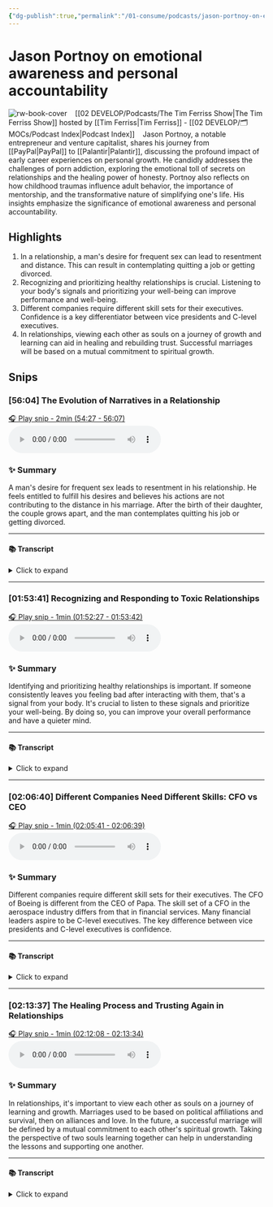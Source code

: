 ```yaml
---
{"dg-publish":true,"permalink":"/01-consume/podcasts/jason-portnoy-on-emotional-awareness-and-personal-accountability/","title":"Jason Portnoy on emotional awareness and personal accountability","tags":["podcasts"]}
---
```


# Jason Portnoy on emotional awareness and personal accountability

![rw-book-cover](https://images.weserv.nl/?url=https%3A%2F%2Fcontent.production.cdn.art19.com%2Fimages%2F69%2F10%2F10%2Ffb%2F691010fb-625e-4abe-993c-a57228b28dbe%2F91cb53ae0d5dbb379b9dffecf0a772593891d0d09bbe6d90ee746edbdb79e3ec75584f2ceb8260e9f675a90c05419b9b99842a76905b686f0f51c1a9d3e227ab.jpeg&w=300&h=300)
 
 [[02 DEVELOP/Podcasts/The Tim Ferriss Show\|The Tim Ferriss Show]] hosted by [[Tim Ferriss\|Tim Ferriss]] - [[02 DEVELOP/🗂️ MOCs/Podcast Index\|Podcast Index]]
 
 Jason Portnoy, a notable entrepreneur and venture capitalist, shares his journey from [[PayPal\|PayPal]] to [[Palantir\|Palantir]], discussing the profound impact of early career experiences on personal growth. He candidly addresses the challenges of porn addiction, exploring the emotional toll of secrets on relationships and the healing power of honesty. Portnoy also reflects on how childhood traumas influence adult behavior, the importance of mentorship, and the transformative nature of simplifying one's life. His insights emphasize the significance of emotional awareness and personal accountability.

## Highlights

  1. In a relationship, a man's desire for frequent sex can lead to resentment and distance. This can result in contemplating quitting a job or getting divorced.
  2. Recognizing and prioritizing healthy relationships is crucial. Listening to your body's signals and prioritizing your well-being can improve performance and well-being.
  3. Different companies require different skill sets for their executives. Confidence is a key differentiator between vice presidents and C-level executives.
  4. In relationships, viewing each other as souls on a journey of growth and learning can aid in healing and rebuilding trust. Successful marriages will be based on a mutual commitment to spiritual growth. 


## Snips


### [56:04] The Evolution of Narratives in a Relationship


[🎧 Play snip - 2min️ (54:27 - 56:07)](https://share.snipd.com/snip/78a6c5e9-4feb-464c-9cfc-d12d55b3ae8a)
<audio controls> <source src="https://rss.art19.com/episodes/1d001deb-e5c7-48c0-81c8-ff8f279d1399.mp3?rss_browser=BAhJIgpTbmlwZAY6BkVU--7de01baece82063bda1cca2dc0d698735fdbe34a#t=54:27,56:07"> </audio>




### ✨ Summary
A man's desire for frequent sex leads to resentment in his relationship. He feels entitled to fulfill his desires and believes his actions are not contributing to the distance in his marriage. After the birth of their daughter, the couple grows apart, and the man contemplates quitting his job or getting divorced.


---




#### 📚 Transcript
<details>
<summary>Click to expand</summary>
<blockquote><b>Jason Portnoy</b><br/><br/>Story was different. The story had evolved out of, in our relationship, I wanted to have sex more frequently than Anne-Marie did. And at some point, it turned into resentment that we're not having as much sex in our relationship as I want. And I'm a successful man and successful men go out and they get what they want. And so I am entitled to this thing that I want and I'm going to go out and get it because I deserve to. And that was the narrative I was telling myself in my head.</blockquote><br/><blockquote><b>Tim Ferriss</b><br/><br/>When did that change?</blockquote><br/><blockquote><b>Jason Portnoy</b><br/><br/>It changed about six months after our daughter was born and I had disappeared on her. And then our daughter was born, which is of course very, you know, is a big event in, in any family. And we were just far apart at that point. And I could feel that at the time I blamed it a lot on how much I was working, but that was the feeling of distance and the feeling I, I, I wasn't even, yes, I was doing these bad things, but They couldn't be contributing to the distance because she doesn't know about them. I mean, that doesn't make any sense. It sounds ridiculous when I say it, but that's the narrative that was playing in my head. And so about six months after our daughter was born, maybe seven months, we were so far apart. I felt like I either need to quit my job or I'm going to get divorced.</blockquote>
</details>



---


### [01:53:41] Recognizing and Responding to Toxic Relationships


[🎧 Play snip - 1min️ (01:52:27 - 01:53:42)](https://share.snipd.com/snip/4e4b76fd-15a2-4bb5-858e-3331ba70d3bf)
<audio controls> <source src="https://rss.art19.com/episodes/1d001deb-e5c7-48c0-81c8-ff8f279d1399.mp3?rss_browser=BAhJIgpTbmlwZAY6BkVU--7de01baece82063bda1cca2dc0d698735fdbe34a#t=01:52:27,01:53:42"> </audio>




### ✨ Summary
Identifying and prioritizing healthy relationships is important. If someone consistently leaves you feeling bad after interacting with them, that's a signal from your body. It's crucial to listen to these signals and prioritize your well-being. By doing so, you can improve your overall performance and have a quieter mind.


---




#### 📚 Transcript
<details>
<summary>Click to expand</summary>
<blockquote><b>Jason Portnoy</b><br/><br/>Let's take that last example. Cause this is one that I know people have tremendous difficulty with.</blockquote><br/><blockquote><b>Tim Ferriss</b><br/><br/>So, okay. You identify a relationship that's not serving you anymore. Let's for the sake of argument, just say it's not your most significant other. Right. Let's just say it's not that, but you identify friend X and you're just like, yeah, this is run its course. What do you do then?</blockquote><br/><blockquote><b>Jason Portnoy</b><br/><br/>I think for me that the signal is, there's a great quote from Maya Angelou. I'm probably going to get it wrong, but it's something like this. People will forget what you say. They will forget what you do, but they'll never forget how you make them feel. And if there's someone in your life, coworker, friend, family member, whatever, where every time you interacted with that person, you kind of leave the interaction, not feeling good. Yeah. That's your body's intelligence. That's what, when I say I want to embody my body more, I want to listen to those signals because the more I've done that, by the way, the better I feel like I perform in like a board meeting Or with an entrepreneur because I'm picking up on much subtler signals. If my mind is quieter and I'm picking that stuff up. So</blockquote>
</details>



---


### [02:06:40] Different Companies Need Different Skills: CFO vs CEO


[🎧 Play snip - 1min️ (02:05:41 - 02:06:39)](https://share.snipd.com/snip/1d44e2c7-821b-41bf-9fb3-de4c989eaf3b)
<audio controls> <source src="https://rss.art19.com/episodes/1d001deb-e5c7-48c0-81c8-ff8f279d1399.mp3?rss_browser=BAhJIgpTbmlwZAY6BkVU--7de01baece82063bda1cca2dc0d698735fdbe34a#t=02:05:41,02:06:39"> </audio>




### ✨ Summary
Different companies require different skill sets for their executives. The CFO of Boeing is different from the CEO of Papa. The skill set of a CFO in the aerospace industry differs from that in financial services. Many financial leaders aspire to be C-level executives. The key difference between vice presidents and C-level executives is confidence.


---




#### 📚 Transcript
<details>
<summary>Click to expand</summary>
<blockquote><b>Jason Portnoy</b><br/><br/>Yeah, so it's not a one size fits all thing, right? So different companies need different things. So the CFO of Boeing is probably a much different skill set than the CEO of PayPal. Or the CFO. Oh, sorry, CFO. The CFO of a company that's building airplanes or something else is different than the skill set of someone in financial services to some degree. So I have coached a lot of financial leaders from managers up to C-level. And the way I explain this to them, because you meet a lot of VPs in all different roles, VP of marketing or VP of finance, and they all think they, well, they want to be the C-level. So I'm the VP of finance. I want to be the CFO. I'm the VP of marketing. I want to be the CMO. What separates the VP from the C-level? In my opinion, the shorthand I give them is that the C stands for confidence. And</blockquote>
</details>



---


### [02:13:37] The Healing Process and Trusting Again in Relationships


[🎧 Play snip - 1min️ (02:12:08 - 02:13:34)](https://share.snipd.com/snip/cd65b433-7805-498d-90a7-2ed40083d305)
<audio controls> <source src="https://rss.art19.com/episodes/1d001deb-e5c7-48c0-81c8-ff8f279d1399.mp3?rss_browser=BAhJIgpTbmlwZAY6BkVU--7de01baece82063bda1cca2dc0d698735fdbe34a#t=02:12:08,02:13:34"> </audio>




### ✨ Summary
In relationships, it's important to view each other as souls on a journey of learning and growth. Marriages used to be based on political affiliations and survival, then on alliances and love. In the future, a successful marriage will be defined by a mutual commitment to each other's spiritual growth. Taking the perspective of two souls learning together can help in understanding the lessons and supporting one another.


---




#### 📚 Transcript
<details>
<summary>Click to expand</summary>
<blockquote><b>Jason Portnoy</b><br/><br/>Yeah. This actually fits in with a question you asked earlier that I didn't really get to, which is like the healing process and how do you trust someone again? And I think there's several different sides of it. One side is when you're looking at that other person maybe don't necessarily see them as that person in that moment but see them as a soul that's on a journey through this life that is learning Lessons and trying to figure out what those lessons are and trying to learn them so gary zukoff says this in seat of the soul that in the old days marriages were based on like maybe political Affiliation or maybe survival necessity in the very earliest earliest days and then it was like alliances and political stuff and then it was love you know we were in this phase where Marriage is all about love. But his feeling was that in the future, what will define a successful marriage is mutual commitment to each other's spiritual growth. If you can take yourself out of it for a moment and say, we are two souls moving through this lifetime together, and we're both learning lessons. What are these lessons? How can we learn from each other? How can we help each other? Then</blockquote>
</details>

